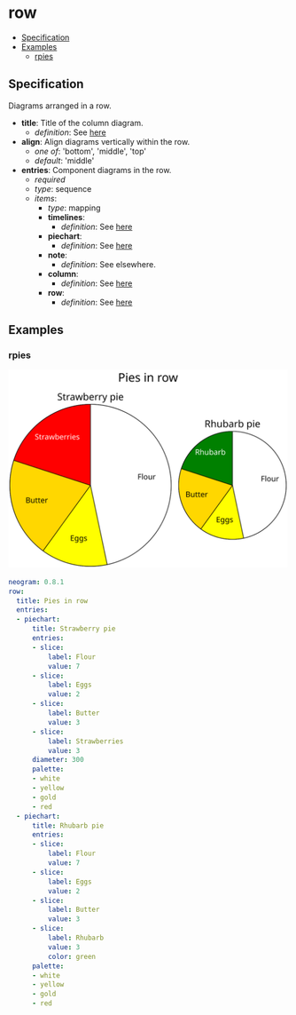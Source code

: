 # row

- [Specification](#specification)
- [Examples](#examples)
  - [rpies](#rpies)

## Specification
Diagrams arranged in a row.

- **title**: Title of the column diagram.
    - *definition*: See [here](timelines.md)
- **align**: Align diagrams vertically within the row.
  - *one of*: 'bottom', 'middle', 'top'
  - *default*: 'middle'
- **entries**: Component diagrams in the row.
  - *required*
  - *type*: sequence
  - *items*:
    - *type*: mapping
    - **timelines**:
        - *definition*: See [here](timelines.md)
    - **piechart**:
        - *definition*: See [here](piechart.md)
    - **note**:
      - *definition*: See elsewhere.
    - **column**:
        - *definition*: See [here](column.md)
    - **row**:
        - *definition*: See [here](row.md)
## Examples

### rpies

![rpies SVG](rpies.svg)

```yaml
neogram: 0.8.1
row:
  title: Pies in row
  entries:
  - piechart:
      title: Strawberry pie
      entries:
      - slice:
          label: Flour
          value: 7
      - slice:
          label: Eggs
          value: 2
      - slice:
          label: Butter
          value: 3
      - slice:
          label: Strawberries
          value: 3
      diameter: 300
      palette:
      - white
      - yellow
      - gold
      - red
  - piechart:
      title: Rhubarb pie
      entries:
      - slice:
          label: Flour
          value: 7
      - slice:
          label: Eggs
          value: 2
      - slice:
          label: Butter
          value: 3
      - slice:
          label: Rhubarb
          value: 3
          color: green
      palette:
      - white
      - yellow
      - gold
      - red
```

